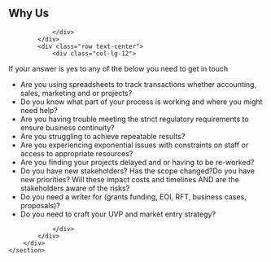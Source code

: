 <section id="about">
        <div class="container">
            <div class="row">
                <div class="col-lg-12 text-center">
                    <h2 class="section-heading">Why Us</h2>
                    
                </div>
            </div>
            <div class="row text-center">
                <div class="col-lg-12">
 <p class="text-muted">If your answer is yes to any of the below you need to get in touch  
   </p>
   <ul class="list-group">
      <li class="text-muted list-group-item">Are you using spreadsheets to track transactions whether accounting, sales, marketing and
         or projects?
      </li>
      <li class="text-muted list-group-item">Do you know what part of your process is working and where you might need help?</li>
      <li class="text-muted list-group-item">Are you having trouble meeting the strict regulatory requirements to ensure business continuity?</li>
      <li class="text-muted list-group-item">Are you struggling to achieve repeatable results?</li>
      <li class="text-muted list-group-item">Are you experiencing exponential issues with constraints on staff or access to appropriate resources?</li>
      <li class="text-muted list-group-item">Are you finding your projects delayed and or having to be re-worked?</li>
      <li class="text-muted list-group-item">Do you have new stakeholders? Has the scope changed?Do you have new priorities? Will these impact costs and timelines AND are the stakeholders aware of the risks?</li>
      <li class="text-muted list-group-item">Do you need a writer for (grants funding, EOI, RFT, business cases, proposals)?</li>
      <li class="text-muted list-group-item">Do you need to craft your UVP and market entry strategy?</li>
   </ul>

                </div>
            </div>
        </div>
    </section>

